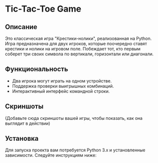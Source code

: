 # Tic-Tac-Toe Game

## Описание

Это классическая игра "Крестики-нолики", реализованная на Python. Игра предназначена для двух игроков, которые поочередно ставят крестики и нолики на игровом поле. Побеждает тот, кто первым соберет три своих символа по вертикали, горизонтали или диагонали.

## Функциональность

- Два игрока могут играть на одном устройстве.
- Поддержка проверки выигрышных комбинаций.
- Интерактивный интерфейс командной строки.

## Скриншоты

(Добавьте сюда скриншоты вашей игры, чтобы показать, как она выглядит в действии)

## Установка

Для запуска проекта вам потребуется Python 3.x и установленные зависимости. Следуйте инструкциям ниже:
